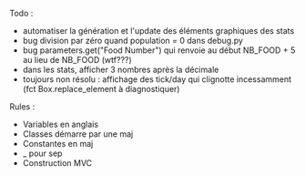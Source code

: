 Todo :
- automatiser la génération et l'update des éléments graphiques des stats
- bug division par zéro quand population = 0 dans debug.py
- bug parameters.get("Food Number") qui renvoie au début NB_FOOD + 5 au lieu de NB_FOOD (wtf???)
- dans les stats, afficher 3 nombres après la décimale
- toujours non résolu : affichage des tick/day qui clignotte incessamment (fct Box.replace_element à diagnostiquer)

Rules :
- Variables en anglais
- Classes démarre par une maj
- Constantes en maj
- _ pour sep
- Construction MVC